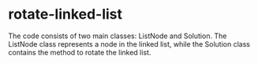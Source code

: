 # rotate-linked-list
The code consists of two main classes: ListNode and Solution. The ListNode class represents a node in the linked list, while the Solution class contains the method to rotate the linked list.
